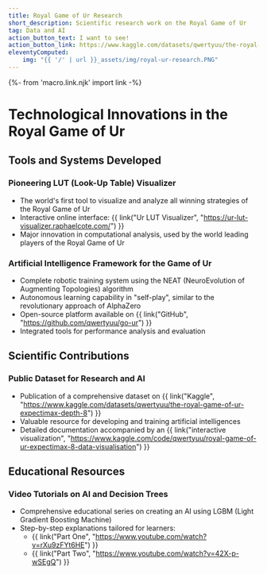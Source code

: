 ```yaml
---
title: Royal Game of Ur Research
short_description: Scientific research work on the Royal Game of Ur
tag: Data and AI
action_button_text: I want to see!
action_button_link: https://www.kaggle.com/datasets/qwertyuu/the-royal-game-of-ur-expectimax-depth-8
eleventyComputed:
    img: "{{ '/' | url }}_assets/img/royal-ur-research.PNG"
---
```


{%- from 'macro.link.njk' import link -%}


# Technological Innovations in the Royal Game of Ur

## Tools and Systems Developed

### Pioneering LUT (Look-Up Table) Visualizer
- The world's first tool to visualize and analyze all winning strategies of the Royal Game of Ur
- Interactive online interface: {{ link("Ur LUT Visualizer", "https://ur-lut-visualizer.raphaelcote.com/") }}
- Major innovation in computational analysis, used by the world leading players of the Royal Game of Ur

### Artificial Intelligence Framework for the Game of Ur
- Complete robotic training system using the NEAT (NeuroEvolution of Augmenting Topologies) algorithm
- Autonomous learning capability in "self-play", similar to the revolutionary approach of AlphaZero
- Open-source platform available on {{ link("GitHub", "https://github.com/qwertyuu/go-ur") }}
- Integrated tools for performance analysis and evaluation

## Scientific Contributions

### Public Dataset for Research and AI
- Publication of a comprehensive dataset on {{ link("Kaggle", "https://www.kaggle.com/datasets/qwertyuu/the-royal-game-of-ur-expectimax-depth-8") }}
- Valuable resource for developing and training artificial intelligences
- Detailed documentation accompanied by an {{ link("interactive visualization", "https://www.kaggle.com/code/qwertyuu/royal-game-of-ur-expectimax-8-data-visualisation") }}

## Educational Resources

### Video Tutorials on AI and Decision Trees
- Comprehensive educational series on creating an AI using LGBM (Light Gradient Boosting Machine)
- Step-by-step explanations tailored for learners:
  - {{ link("Part One", "https://www.youtube.com/watch?v=rXu9zFYt6HE") }}
  - {{ link("Part Two", "https://www.youtube.com/watch?v=42X-p-wSEgQ") }}

